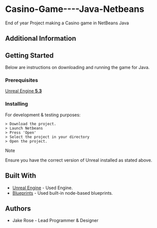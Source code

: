 # Casino-Game----Java-Netbeans
End of year Project making a Casino game in NetBeans Java

## Additional Information

## Getting Started
Below are instructions on downloading and running the game for Java. 

### Prerequisites
[Unreal Engine **5.3**](https://www.unrealengine.com/en-US/unreal-engine-5)

### Installing
For development & testing purposes:
```
> Download the project.
> Launch Netbeans
> Press 'Open'
> Select the project in your directory
> Open the project.
```
>[!NOTE]
>Ensure you have the correct version of Unreal installed as stated above.

## Built With
- [Unreal Engine](https://www.unrealengine.com/en-US) - Used Engine.
- [Blueprints](https://docs.unrealengine.com/4.27/en-US/ProgrammingAndScripting/Blueprints/GettingStarted/) - Used built-in node-based blueprints.

## Authors
- Jake Rose - Lead Programmer & Designer

